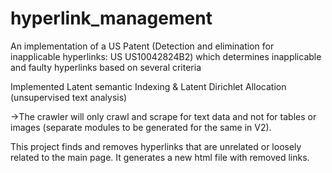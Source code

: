 # hyperlink_management

An implementation of a US Patent (Detection and elimination for inapplicable hyperlinks: US US10042824B2)
which determines inapplicable and faulty hyperlinks based on several criteria

Implemented Latent semantic Indexing & Latent Dirichlet Allocation (unsupervised text analysis)

->The crawler will only crawl and scrape for text data and not for tables or images (separate modules to be generated for the same in V2). 

This project finds and removes hyperlinks that are unrelated or loosely related to the main page. It generates a new html file with removed links.
